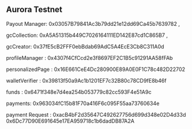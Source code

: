 ## Aurora Testnet

Payout Manager: 0x03057B79841Ac3b79dd21e12dd69Ca45b7639782 ,

gcCollection: 0xA5A51315b449C7026164111ED142E87cd1C865B7 ,

gcCreator:
0x37fE5cB2FFF0ebBdab69AdC5A4EcE3Cb8C311A0d

profileManager : 0x4307f4CfCcd2e3f8697EF2C1B5c91291AA58fFAb

personalizedPage : 0x16E661CeE4Dc280900E89A0E0F1C78c482D22702

walletVerifier : 0x39813f50a9Ac1b1201EF7c32B80c78CD9fE8b46f

funds : 0x6471f348e7d4ea254b053779c82cc593F4e51A9c

payments: 0x963034fC15b81F70a416F6c095F55aa73760634e

payment Request :
0xacB4bF2d35647C492627756d699d348e02D4d33d
0x6Dc77D90E691645e17EA959718c1b6dadDB87A2A
